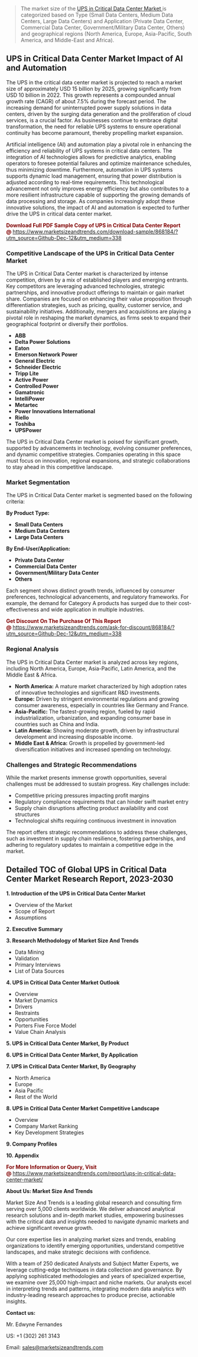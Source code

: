 <blockquote><p>The market size of the <a href="https://www.marketsizeandtrends.com/download-sample/868184/?utm_source=Github-Dec-12&amp;utm_medium=338" target="_blank">UPS in Critical Data Center Market </a>is categorized based on Type (Small Data Centers, Medium Data Centers, Large Data Centers) and Application (Private Data Center, Commercial Data Center, Government/Military Data Center, Others) and geographical regions (North America, Europe, Asia-Pacific, South America, and Middle-East and Africa).</p></blockquote><p><h2>UPS in Critical Data Center Market Impact of AI and Automation</h2><p>The UPS in the critical data center market is projected to reach a market size of approximately USD 15 billion by 2025, growing significantly from USD 10 billion in 2022. This growth represents a compounded annual growth rate (CAGR) of about 7.5% during the forecast period. The increasing demand for uninterrupted power supply solutions in data centers, driven by the surging data generation and the proliferation of cloud services, is a crucial factor. As businesses continue to embrace digital transformation, the need for reliable UPS systems to ensure operational continuity has become paramount, thereby propelling market expansion.</p><p>Artificial intelligence (AI) and automation play a pivotal role in enhancing the efficiency and reliability of UPS systems in critical data centers. The integration of AI technologies allows for predictive analytics, enabling operators to foresee potential failures and optimize maintenance schedules, thus minimizing downtime. Furthermore, automation in UPS systems supports dynamic load management, ensuring that power distribution is adjusted according to real-time requirements. This technological advancement not only improves energy efficiency but also contributes to a more resilient infrastructure capable of supporting the growing demands of data processing and storage. As companies increasingly adopt these innovative solutions, the impact of AI and automation is expected to further drive the UPS in critical data center market.</p></p><p><strong><span style="color: #800000;">Download Full PDF Sample Copy of UPS in Critical Data Center Report @</span>&nbsp;</strong><a href="https://www.marketsizeandtrends.com/download-sample/868184/?utm_source=Github-Dec-12&amp;utm_medium=338">https://www.marketsizeandtrends.com/download-sample/868184/?utm_source=Github-Dec-12&amp;utm_medium=338</a></p><h3>Competitive Landscape of the UPS in Critical Data Center Market</h3><p>The UPS in Critical Data Center market is characterized by intense competition, driven by a mix of established players and emerging entrants. Key competitors are leveraging advanced technologies, strategic partnerships, and innovative product offerings to maintain or gain market share. Companies are focused on enhancing their value proposition through differentiation strategies, such as pricing, quality, customer service, and sustainability initiatives. Additionally, mergers and acquisitions are playing a pivotal role in reshaping the market dynamics, as firms seek to expand their geographical footprint or diversify their portfolios.</p><p><strong><p><ul><li>ABB </li><li> Delta Power Solutions </li><li> Eaton </li><li> Emerson Network Power </li><li> General Electric </li><li> Schneider Electric </li><li> Tripp Lite </li><li> Active Power </li><li> Controlled Power </li><li> Gamatronic </li><li> IntelliPower </li><li> Metartec </li><li> Power Innovations International </li><li> Riello </li><li> Toshiba </li><li> UPSPower</p></li></ul></p></strong></p><p>The UPS in Critical Data Center market is poised for significant growth, supported by advancements in technology, evolving consumer preferences, and dynamic competitive strategies. Companies operating in this space must focus on innovation, regional expansions, and strategic collaborations to stay ahead in this competitive landscape.</p><h3>Market Segmentation</h3><p>The UPS in Critical Data Center market is segmented based on the following criteria:</p><p><strong>By Product Type:</strong></p><p><strong><p><ul><li>Small Data Centers </li><li> Medium Data Centers </li><li> Large Data Centers</p></li></ul></p></strong></p><p><strong>By End-User/Application:</strong></p><p><strong><p><ul><li>Private Data Center </li><li> Commercial Data Center </li><li> Government/Military Data Center </li><li> Others</p></li></ul></p></strong></p><p>Each segment shows distinct growth trends, influenced by consumer preferences, technological advancements, and regulatory frameworks. For example, the demand for Category A products has surged due to their cost-effectiveness and wide application in multiple industries.</p><p><strong><span style="color: #800000;">Get Discount On The Purchase Of This Report @&nbsp;</span></strong><a href="https://www.marketsizeandtrends.com/ask-for-discount/868184/?utm_source=Github-Dec-12&amp;utm_medium=338">https://www.marketsizeandtrends.com/ask-for-discount/868184/?utm_source=Github-Dec-12&amp;utm_medium=338</a></p><h3>Regional Analysis</h3><p>The UPS in Critical Data Center market is analyzed across key regions, including North America, Europe, Asia-Pacific, Latin America, and the Middle East &amp; Africa.</p><ul><li><strong>North America:</strong> A mature market characterized by high adoption rates of innovative technologies and significant R&amp;D investments.</li><li><strong>Europe:</strong> Driven by stringent environmental regulations and growing consumer awareness, especially in countries like Germany and France.</li><li><strong>Asia-Pacific:</strong> The fastest-growing region, fueled by rapid industrialization, urbanization, and expanding consumer base in countries such as China and India.</li><li><strong>Latin America:</strong> Showing moderate growth, driven by infrastructural development and increasing disposable income.</li><li><strong>Middle East &amp; Africa:</strong> Growth is propelled by government-led diversification initiatives and increased spending on technology.</li></ul><h3>Challenges and Strategic Recommendations</h3><p>While the market presents immense growth opportunities, several challenges must be addressed to sustain progress. Key challenges include:</p><ul><li>Competitive pricing pressures impacting profit margins</li><li>Regulatory compliance requirements that can hinder swift market entry</li><li>Supply chain disruptions affecting product availability and cost structures</li><li>Technological shifts requiring continuous investment in innovation</li></ul><p>The report offers strategic recommendations to address these challenges, such as investment in supply chain resilience, fostering partnerships, and adhering to regulatory updates to maintain a competitive edge in the market.</p><h2>Detailed TOC of Global UPS in Critical Data Center Market Research Report, 2023-2030</h2><p><strong>1. Introduction of the UPS in Critical Data Center Market</strong></p><ul><li>Overview of the Market</li><li>Scope of Report</li><li>Assumptions&nbsp;</li></ul><p><strong>2. Executive Summary</strong></p><p><strong>3. Research Methodology of <strong>Market Size And Trends</strong></strong></p><ul><li>Data Mining</li><li>Validation</li><li>Primary Interviews</li><li>List of Data Sources&nbsp;</li></ul><p><strong>4. UPS in Critical Data Center Market Outlook</strong></p><ul><li>Overview</li><li>Market Dynamics</li><li>Drivers</li><li>Restraints</li><li>Opportunities</li><li>Porters Five Force Model</li><li>Value Chain Analysis&nbsp;</li></ul><p><strong>5. UPS in Critical Data Center Market, By Product</strong></p><p><strong>6. UPS in Critical Data Center Market, By Application</strong></p><p><strong>7. UPS in Critical Data Center Market, By Geography</strong></p><ul><li>North America</li><li>Europe</li><li>Asia Pacific</li><li>Rest of the World&nbsp;</li></ul><p><strong>8. UPS in Critical Data Center Market Competitive Landscape</strong></p><ul><li>Overview</li><li>Company Market Ranking</li><li>Key Development Strategies&nbsp;</li></ul><p><strong>9. Company Profiles</strong></p><p><strong>10. Appendix</strong></p><p><strong><span style="color: #800000;">For More Information or Query, Visit @&nbsp;</span></strong><a href="https://www.marketsizeandtrends.com/report/ups-in-critical-data-center-market/">https://www.marketsizeandtrends.com/report/ups-in-critical-data-center-market/</a></p><p></p><p><strong>About Us:&nbsp;Market Size And Trends</strong></p><p>Market Size And Trends&nbsp;is a leading global research and consulting firm serving over 5,000 clients worldwide. We deliver advanced analytical research solutions and in-depth market studies, empowering businesses with the critical data and insights needed to navigate dynamic markets and achieve significant revenue growth.</p><p>Our core expertise lies in analyzing market sizes and trends, enabling organizations to identify emerging opportunities, understand competitive landscapes, and make strategic decisions with confidence.</p><p>With a team of 250 dedicated Analysts and Subject Matter Experts, we leverage cutting-edge techniques in data collection and governance. By applying sophisticated methodologies and years of specialized expertise, we examine over 25,000 high-impact and niche markets. Our analysts excel in interpreting trends and patterns, integrating modern data analytics with industry-leading research approaches to produce precise, actionable insights.</p><p><strong>Contact us:</strong></p><p>Mr. Edwyne Fernandes</p><p>US: +1 (302) 261 3143</p><p>Email: <a href="mailto:sales@marketsizeandtrends.com">sales@marketsizeandtrends.com</a>&nbsp;</p>
